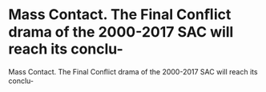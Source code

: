 # Mass Contact. The Final Conﬂict drama of the 2000-2017 SAC will reach its conclu-

Mass Contact. The Final Conﬂict drama of the 2000-2017 SAC will reach its conclu-